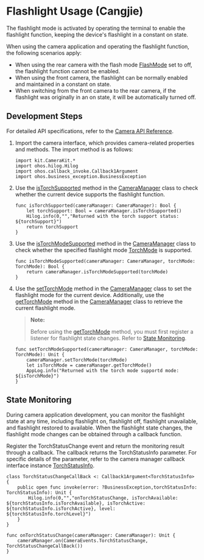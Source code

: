 # Flashlight Usage (Cangjie)

The flashlight mode is activated by operating the terminal to enable the flashlight function, keeping the device's flashlight in a constant on state.

When using the camera application and operating the flashlight function, the following scenarios apply:

- When using the rear camera with the flash mode [FlashMode](../../../../reference/source_en/CameraKit/cj-apis-multimedia-camera.md#enum-flashmode) set to off, the flashlight function cannot be enabled.
- When using the front camera, the flashlight can be normally enabled and maintained in a constant on state.
- When switching from the front camera to the rear camera, if the flashlight was originally in an on state, it will be automatically turned off.

## Development Steps

For detailed API specifications, refer to the [Camera API Reference](../../../../reference/source_en/CameraKit/cj-apis-multimedia-camera.md).

1. Import the camera interface, which provides camera-related properties and methods. The import method is as follows:

    <!-- compile -->

    ```cangjie
    import kit.CameraKit.*
    import ohos.hilog.Hilog
    import ohos.callback_invoke.Callback1Argument
    import ohos.business_exception.BusinessException
    ```

2. Use the [isTorchSupported](../../../../reference/source_en/CameraKit/cj-apis-multimedia-camera.md#func-istorchsupported) method in the [CameraManager](../../../../reference/source_en/CameraKit/cj-apis-multimedia-camera.md#class-cameramanager) class to check whether the current device supports the flashlight function.

    <!-- compile -->

    ```cangjie
    func isTorchSupported(cameraManager: CameraManager): Bool {
        let torchSupport: Bool = cameraManager.isTorchSupported()
        Hilog.info(0,"","Returned with the torch support status: ${torchSupport}")
        return torchSupport
    }
    ```

3. Use the [isTorchModeSupported](../../../../reference/source_en/CameraKit/cj-apis-multimedia-camera.md#func-istorchmodesupportedtorchmode) method in the [CameraManager](../../../../reference/source_en/CameraKit/cj-apis-multimedia-camera.md#class-cameramanager) class to check whether the specified flashlight mode [TorchMode](../../../../reference/source_en/CameraKit/cj-apis-multimedia-camera.md#enum-torchmode) is supported.

    <!-- compile -->

    ```cangjie
    func isTorchModeSupported(cameraManager: CameraManager, torchMode: TorchMode): Bool {
        return cameraManager.isTorchModeSupported(torchMode)
    }
    ```

4. Use the [setTorchMode](../../../../reference/source_en/CameraKit/cj-apis-multimedia-camera.md#func-settorchmodetorchmode) method in the [CameraManager](../../../../reference/source_en/CameraKit/cj-apis-multimedia-camera.md#class-cameramanager) class to set the flashlight mode for the current device. Additionally, use the [getTorchMode](../../../../reference/source_en/CameraKit/cj-apis-multimedia-camera.md#func-gettorchmode) method in the [CameraManager](../../../../reference/source_en/CameraKit/cj-apis-multimedia-camera.md#class-cameramanager) class to retrieve the current flashlight mode.

    > **Note:**
    >
    > Before using the [getTorchMode](../../../../reference/source_en/CameraKit/cj-apis-multimedia-camera.md#func-gettorchmode) method, you must first register a listener for flashlight state changes. Refer to [State Monitoring](#状态监听).

    <!-- compile -->

    ```cangjie
    func setTorchModeSupported(cameraManager: CameraManager, torchMode: TorchMode): Unit {
        cameraManager.setTorchMode(torchMode)
        let isTorchMode = cameraManager.getTorchMode()
        AppLog.info("Returned with the torch mode supportd mode: ${isTorchMode}")
    }
    ```

## State Monitoring

During camera application development, you can monitor the flashlight state at any time, including flashlight on, flashlight off, flashlight unavailable, and flashlight restored to available. When the flashlight state changes, the flashlight mode changes can be obtained through a callback function.

Register the TorchStatusChange event and return the monitoring result through a callback. The callback returns the TorchStatusInfo parameter. For specific details of the parameter, refer to the camera manager callback interface instance [TorchStatusInfo](../../../../reference/source_en/CameraKit/cj-apis-multimedia-camera.md#class-torchstatusinfo).

<!-- compile -->

```cangjie
class TorchStatusChangeCallBack <: Callback1Argument<TorchStatusInfo> {
    public open func invoke(error: ?BusinessException,torchStatusInfo: TorchStatusInfo): Unit {
        Hilog.info(0,"","onTorchStatusChange, isTorchAvailable: ${torchStatusInfo.isTorchAvailable}, isTorchActive: ${torchStatusInfo.isTorchActive}, level: ${torchStatusInfo.torchLevel}")
    }
}

func onTorchStatusChange(cameraManager: CameraManager): Unit {
    cameraManager.on(CameraEvents.TorchStatusChange, TorchStatusChangeCallBack())
}
```
